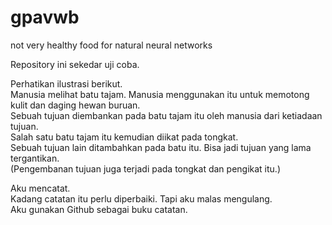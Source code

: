 # gpavwb
not very healthy food for natural neural networks

Repository ini sekedar uji coba.

Perhatikan ilustrasi berikut.  
Manusia melihat batu tajam. Manusia menggunakan itu untuk memotong kulit dan daging hewan buruan.  
Sebuah tujuan diembankan pada batu tajam itu oleh manusia dari ketiadaan tujuan.  
Salah satu batu tajam itu kemudian diikat pada tongkat.  
Sebuah tujuan lain ditambahkan pada batu itu. Bisa jadi tujuan yang lama tergantikan.  
(Pengembanan tujuan juga terjadi pada tongkat dan pengikat itu.)

Aku mencatat.  
Kadang catatan itu perlu diperbaiki. Tapi aku malas mengulang.  
Aku gunakan Github sebagai buku catatan.  
